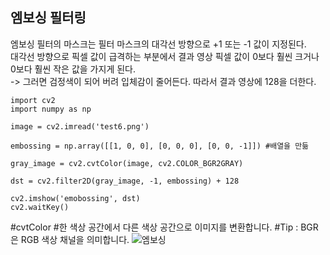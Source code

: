 ﻿## **엠보싱 필터링**  
엠보싱 필터의 마스크는 필터 마스크의 대각선 방향으로 +1 또는 -1 값이 지정된다.  
대각선 방향으로 픽셀 값이 급격하는 부분에서 결과 영상 픽셀 값이 0보다 훨씬 크거나 0보다 훨씬 작은 값을 가지게 된다.  
-> 그러면 검정색이 되어 버려 입체감이 줄어든다. 따라서 결과 영상에 128을 더한다.  

```  
import cv2
import numpy as np

image = cv2.imread('test6.png')

embossing = np.array([[1, 0, 0], [0, 0, 0], [0, 0, -1]]) #배열을 만듦

gray_image = cv2.cvtColor(image, cv2.COLOR_BGR2GRAY)

dst = cv2.filter2D(gray_image, -1, embossing) + 128

cv2.imshow('emobossing', dst)
cv2.waitKey()
```  
#cvtColor 
#한 색상 공간에서 다른 색상 공간으로 이미지를 변환합니다.
#Tip : BGR은 RGB 색상 채널을 의미합니다.
![엠보싱](https://user-images.githubusercontent.com/59803206/74008707-e0abe200-49c4-11ea-846c-8243b5af1780.PNG)
